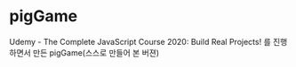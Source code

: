 # pigGame
Udemy - The Complete JavaScript Course 2020: Build Real Projects! 를 진행하면서 만든 pigGame(스스로 만들어 본 버젼)
